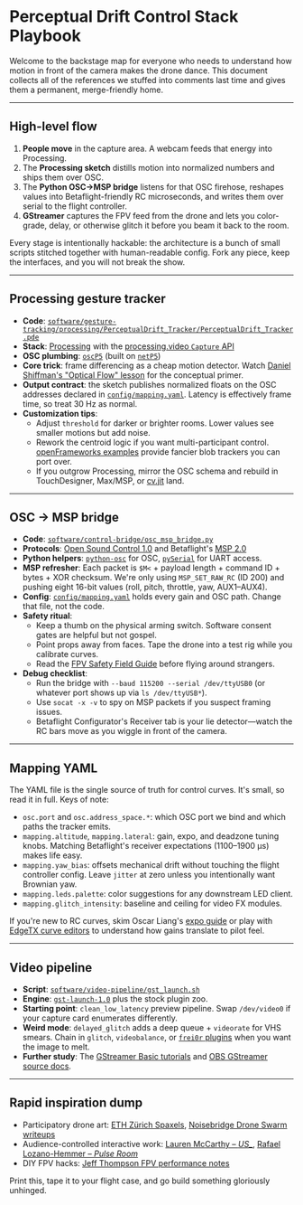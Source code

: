 # Perceptual Drift Control Stack Playbook

Welcome to the backstage map for everyone who needs to understand how motion in front of the camera makes the drone dance. This document collects all of the references we stuffed into comments last time and gives them a permanent, merge-friendly home.

---

## High-level flow

1. **People move** in the capture area. A webcam feeds that energy into Processing.
2. The **Processing sketch** distills motion into normalized numbers and ships them over OSC.
3. The **Python OSC→MSP bridge** listens for that OSC firehose, reshapes values into Betaflight-friendly RC microseconds, and writes them over serial to the flight controller.
4. **GStreamer** captures the FPV feed from the drone and lets you color-grade, delay, or otherwise glitch it before you beam it back to the room.

Every stage is intentionally hackable: the architecture is a bunch of small scripts stitched together with human-readable config. Fork any piece, keep the interfaces, and you will not break the show.

---

## Processing gesture tracker

- **Code**: [`software/gesture-tracking/processing/PerceptualDrift_Tracker/PerceptualDrift_Tracker.pde`](../software/gesture-tracking/processing/PerceptualDrift_Tracker/PerceptualDrift_Tracker.pde)
- **Stack**: [Processing](https://processing.org/) with the [processing.video `Capture` API](https://processing.org/reference/libraries/video/Capture.html)
- **OSC plumbing**: [`oscP5`](http://www.sojamo.de/libraries/oscP5/) (built on [`netP5`](http://www.sojamo.de/libraries/netP5/))
- **Core trick**: frame differencing as a cheap motion detector. Watch [Daniel Shiffman's "Optical Flow" lesson](https://www.youtube.com/watch?v=cloJrwaOYYE) for the conceptual primer.
- **Output contract**: the sketch publishes normalized floats on the OSC addresses declared in [`config/mapping.yaml`](../config/mapping.yaml). Latency is effectively frame time, so treat 30 Hz as normal.
- **Customization tips**:
  - Adjust `threshold` for darker or brighter rooms. Lower values see smaller motions but add noise.
  - Rework the centroid logic if you want multi-participant control. [openFrameworks examples](https://openframeworks.cc/download/) provide fancier blob trackers you can port over.
  - If you outgrow Processing, mirror the OSC schema and rebuild in TouchDesigner, Max/MSP, or [cv.jit](https://cycling74.com/products/max) land.

---

## OSC → MSP bridge

- **Code**: [`software/control-bridge/osc_msp_bridge.py`](../software/control-bridge/osc_msp_bridge.py)
- **Protocols**: [Open Sound Control 1.0](http://opensoundcontrol.org/spec-1_0) and Betaflight's [MSP 2.0](https://github.com/betaflight/betaflight/wiki/MSP-Protocol)
- **Python helpers**: [`python-osc`](https://github.com/attwad/python-osc) for OSC, [`pySerial`](https://pyserial.readthedocs.io/en/latest/shortintro.html) for UART access.
- **MSP refresher**: Each packet is `$M<` + payload length + command ID + bytes + XOR checksum. We're only using `MSP_SET_RAW_RC` (ID 200) and pushing eight 16-bit values (roll, pitch, throttle, yaw, AUX1–AUX4).
- **Config**: [`config/mapping.yaml`](../config/mapping.yaml) holds every gain and OSC path. Change that file, not the code.
- **Safety ritual**:
  - Keep a thumb on the physical arming switch. Software consent gates are helpful but not gospel.
  - Point props away from faces. Tape the drone into a test rig while you calibrate curves.
  - Read the [FPV Safety Field Guide](https://www.fpvsafety.org/) before flying around strangers.
- **Debug checklist**:
  - Run the bridge with `--baud 115200 --serial /dev/ttyUSB0` (or whatever port shows up via `ls /dev/ttyUSB*`).
  - Use `socat -x -v` to spy on MSP packets if you suspect framing issues.
  - Betaflight Configurator's Receiver tab is your lie detector—watch the RC bars move as you wiggle in front of the camera.

---

## Mapping YAML

The YAML file is the single source of truth for control curves. It's small, so read it in full. Keys of note:

- `osc.port` and `osc.address_space.*`: which OSC port we bind and which paths the tracker emits.
- `mapping.altitude`, `mapping.lateral`: gain, expo, and deadzone tuning knobs. Matching Betaflight's receiver expectations (1100–1900 µs) makes life easy.
- `mapping.yaw_bias`: offsets mechanical drift without touching the flight controller config. Leave `jitter` at zero unless you intentionally want Brownian yaw.
- `mapping.leds.palette`: color suggestions for any downstream LED client.
- `mapping.glitch_intensity`: baseline and ceiling for video FX modules.

If you're new to RC curves, skim Oscar Liang's [expo guide](https://oscarliang.com/expo-droneracing/) or play with [EdgeTX curve editors](https://www.edgetx.org/) to understand how gains translate to pilot feel.

---

## Video pipeline

- **Script**: [`software/video-pipeline/gst_launch.sh`](../software/video-pipeline/gst_launch.sh)
- **Engine**: [`gst-launch-1.0`](https://gstreamer.freedesktop.org/documentation/tools/gst-launch.html) plus the stock plugin zoo.
- **Starting point**: `clean_low_latency` preview pipeline. Swap `/dev/video0` if your capture card enumerates differently.
- **Weird mode**: `delayed_glitch` adds a deep queue + `videorate` for VHS smears. Chain in `glitch`, `videobalance`, or [`frei0r` plugins](https://frei0r.dyne.org/) when you want the image to melt.
- **Further study**: The [GStreamer Basic tutorials](https://gstreamer.freedesktop.org/documentation/tutorials/basic/index.html) and [OBS GStreamer source docs](https://obsproject.com/kb/gstreamer-source).

---

## Rapid inspiration dump

- Participatory drone art: [ETH Zürich Spaxels](https://www.dfab.ch/project/spaxels), [Noisebridge Drone Swarm writeups](https://noisebridge.net/wiki/Drone_Swarm)
- Audience-controlled interactive work: [Lauren McCarthy – *US_*](https://lauren-mccarthy.com/US_), [Rafael Lozano-Hemmer – *Pulse Room*](https://www.lozano-hemmer.com/pulse_room.php)
- DIY FPV hacks: [Jeff Thompson FPV performance notes](https://www.jeffreythompson.org/blog/2019/02/24/fpv-drone-performance-notes/)

Print this, tape it to your flight case, and go build something gloriously unhinged.
